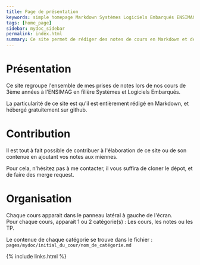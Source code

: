 ```yaml
---
title: Page de présentation
keywords: simple homepage Markdown Systèmes Logiciels Embarqués ENSIMAG
tags: [home_page]
sidebar: mydoc_sidebar
permalink: index.html
summary: Ce site permet de rédiger des notes de cours en Markdown et de retrouver l'ensemble des notes sur un site plutôt bien organisé hébergé gratuitement sur Github.
---
```


# Présentation

Ce site regroupe l'ensemble de mes prises de notes lors de nos cours de 3ème années à l'ENSIMAG en filière Systèmes et Logiciels Embarqués. 

La particularité de ce site est qu'il est entièrement rédigé en Markdown, et hébergé gratuitement sur github.

# Contribution

Il est tout à fait possible de contribuer à l'élaboration de ce site ou de son contenue en ajoutant vos notes aux miennes. 

Pour cela, n'hésitez pas à me contacter, il vous suffira de cloner le dépot, et de faire des merge request.

# Organisation

Chaque cours apparait dans le panneau latéral à gauche de l'écran.  
Pour chaque cours, apparait 1 ou 2 catégorie(s) : Les cours, les notes ou les TP.  

Le contenue de chaque catégorie se trouve dans le fichier :  
` pages/mydoc/initial_du_cour/nom_de_catégorie.md `   


{% include links.html %}
